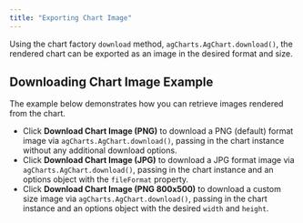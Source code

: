 ```yaml
---
title: "Exporting Chart Image"
---
```


Using the chart factory `download` method, `agCharts.AgChart.download()`, the rendered chart can be exported as an image in the desired format and size.

## Downloading Chart Image Example

The example below demonstrates how you can retrieve images rendered from the chart.

- Click **Download Chart Image (PNG)** to download a PNG (default) format image via `agCharts.AgChart.download()`, passing in the chart instance without any additional download options.
- Click **Download Chart Image (JPG)** to download a JPG format image via `agCharts.AgChart.download()`, passing in the chart instance and an options object with the `fileFormat` property.
- Click **Download Chart Image (PNG 800x500)** to download a custom size image via `agCharts.AgChart.download()`, passing in the chart instance and an options object with the desired `width` and `height`.

<chart-example title='Download Chart Image' name='download-chart-image' type='generated'></chart-example>